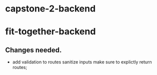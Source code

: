 # capstone-2-backend
# fit-together-backend

## Changes needed.

- add validation to routes sanitize inputs
make sure to explictly return routes;  